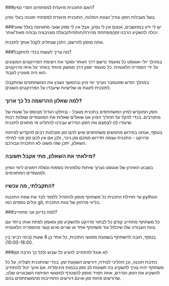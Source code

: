 ###האם התוכנית מיועדת למפתחים חסרי נסיון?

בשל מגבלות הזמן וגודל הצוות המלווה, התוכנית מיועדת למפתחי תוכנה בעלי נסיון.



###יש לי ידע במחשבים, אמנם אין לי נסיון, אבל אין לי ספק שאני מתאימה בגלל שאני יכולה להשקיע הרבה זמן/מפתחת מהירה/תותחית/בעלת מוטיבציה גבוהה מאוד/אחר.

אתה מוזמן להרשם, ויתכן שנחליט לקבל אותך לתכנית.


###מה צריך לעשות בכדי להתקבל?

במהלך יולי-אוגוסט כל מועמד נרשם דרך האתר וסוקר את רשימת הפרויקטים המוצעים על ידי הספריה הלאומית.
כל מועמד יסמן דרך ממשק מיוחד באתר על איזה פרויקטים הוא היה מעוניין לעבוד.

במהלך חודש ספטמבר נערוך ימי מיון ובהמשך נשבץ את המשתתפים שהתקבלו לתוכנית לזוגות או שלישיות שיעבדו על הפרויקטים השונים.

### למה שאלון ההרשמה כל כך ארוך?

הזמן המוקדש למיון המשתתפים בתכנית מוגבל - ובחלקו הגדול מבוסס על שעות של מתנדבים.  בכדי להקל על תהליך המיון אנו שואלים שאלות את המועמדים שאלות רבות שיעזרו לנו לצמצם את הזמן הנדרש עבורנו להחליט מי מתאים לתכנית.

בנוסף, אנחנו בפירוש מחפשים משתתפים שיש להם זמן וסבלנות רבים להקדיש לפיתוח פרויקט - התכנית עצמה תדרוש ממכם זמן ניכר, ולכן אם אין לכם זמן פנוי למילוי השאלון, יתכן שזה פשוט לא התכנית עבורכם.

### מילאתי את השאלון, מתי אקבל תשובה?

בשבוע האחרון של אוגוסט נערוך שיחות טלפוניות נוספות ונשלח זימונים לימי המיון למועמדים המתאימים.


### התקבלתי, מה עכשיו?

עד תחילת התכנית כל משתתף מוזמן להתחיל ללמוד לבד את שפת התכנות python וכלים נוספים כמו git, בליווי מרחוק של צוות התכנית.

###למה בדיוק אני מתחייב?

כל משתתף מתחייב קודם כל לבחור פרויקט ולהשקיע זמן ומאמץ לפתח אותו ביחד עם צוות העבודה שלו שיכלול עוד משתתף אחד או שניים ואיש קשר מהספריה הלאומית.

בנוסף, חובה להשתתף בשמונת מפגשי התכנית, כל אחד בן 8 שעות (בימי רביעי בין 10:00-18:00). 


###לא אוכל להתחייב להגיע כל שבוע ולכל כך הרבה זמן

כתיבת תוכנה, וכן תהליכי למידה, דורשים השקעת זמן.  בכדי שהתכנית תצליח, על כל משתתף יהיה צורך להשקיע בה תשומת לב וזמן בכמות מינימלית.  אם אינך יכול להתחייב להשקיע את הזמן הנדרש, אתה תמיד מוזמן להצטרף למפגשי הפיתוח השבועיים שלנו, שדורשים פחות זמן ואינם דורשים התחייבות מהמשתתפים בהם.




